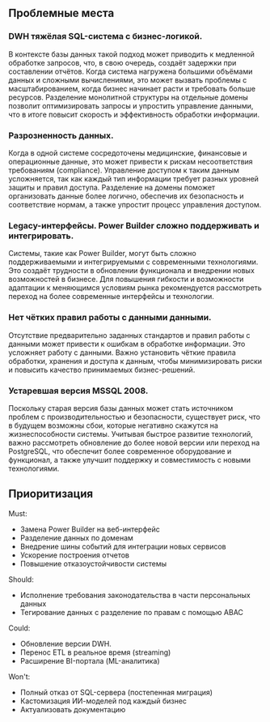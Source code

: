 ## Проблемные места

### DWH тяжёлая SQL-система с бизнес-логикой. 

В контексте базы данных такой подход может приводить к медленной обработке запросов, что, в свою очередь, создаёт задержки при составлении отчётов. 
Когда система нагружена большими объёмами данных и сложными вычислениями, это может вызвать проблемы с масштабированием, 
когда бизнес начинает расти и требовать больше ресурсов. Разделение монолитной структуры на отдельные домены позволит 
оптимизировать запросы и упростить управление данными, что в итоге повысит скорость и эффективность обработки информации.

### Разрозненность данных. 

Когда в одной системе сосредоточены медицинские, финансовые и операционные данные, это может привести к рискам несоответствия требованиям (compliance). 
Управление доступом к таким данным усложняется, так как каждый тип информации требует разных уровней защиты и правил доступа.
Разделение на домены поможет организовать данные более логично, обеспечив их безопасность и соответствие нормам, а также упростит процесс управления доступом.
 
### Legacy-интерфейсы. Power Builder сложно поддерживать и интегрировать.

Системы, такие как Power Builder, могут быть сложно поддерживаемыми и интегрируемыми с современными технологиями. 
Это создаёт трудности в обновлении функционала и внедрении новых возможностей в бизнесе. 
Для повышения гибкости и возможности адаптации к меняющимся условиям рынка рекомендуется рассмотреть 
переход на более современные интерфейсы и технологии.

### Нет чётких правил работы с данными данными.

Отсутствие предварительно заданных стандартов и правил работы с данными может привести к ошибкам в обработке информации. 
Это усложняет работу с данными. Важно установить чёткие правила обработки, хранения и доступа к данным, 
чтобы минимизировать риски и повысить качество принимаемых бизнес-решений.

### Устаревшая версия MSSQL 2008.
Поскольку старая версия базы данных может стать источником проблем с производительностью и безопасности, существует риск, что в будущем возможны сбои,
которые негативно скажутся на жизнеспособности системы. Учитывая быстрое развитие технологий, важно рассмотреть обновление до более новой версии 
или переход на PostgreSQL, что обеспечит более современное оборудование и функционал, а также улучшит поддержку и совместимость с новыми технологиями.
 

## Приоритизация

Must:

- Замена Power Builder на веб-интерфейс
- Разделение данных по доменам 
- Внедрение шины событий для интеграции новых сервисов
- Ускорение построения отчетов
- Повышение отказоустойчивости системы

Should:

- Исполнение требования законодательства в части персональных данных
- Тегирование данных с разделение по правам с помощью ABAC

Could:

- Обновление версии DWH. 
- Перенос ETL в реальное время (streaming)
- Расширение BI-портала (ML-аналитика)

Won't:
- Полный отказ от SQL-сервера (постепенная миграция)
- Кастомизация ИИ-моделей под каждый бизнес
- Актуализовать документацию